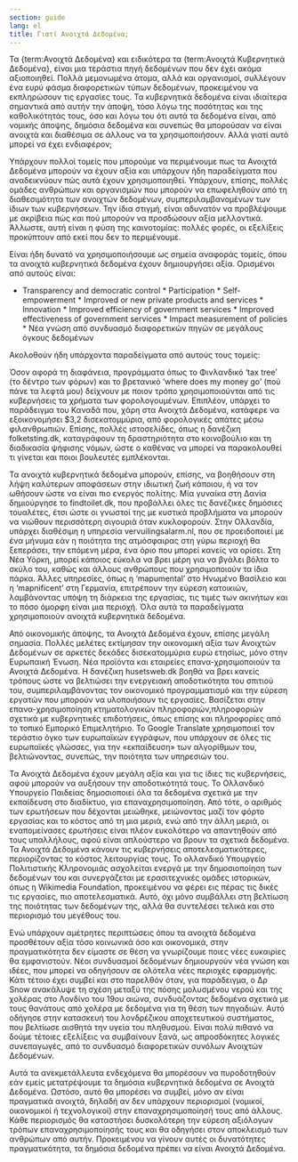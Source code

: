 ```yaml
---
section: guide
lang: el
title: Γιατί Ανοιχτά Δεδομένα;
---
```


Τα {term:Ανοιχτά Δεδομένα} και ειδικότερα τα {term:Ανοιχτά Κυβερνητικά Δεδομένα}, είναι μια τεράστια πηγή δεδομένων που δεν έχει ακόμα αξιοποιηθεί. Πολλά μεμονωμένα άτομα, αλλά και οργανισμοί, συλλέγουν ένα ευρύ φάσμα διαφορετικών τύπων δεδομένων, προκειμένου να εκπληρώσουν τις εργασίες τους. Τα κυβερνητικά δεδομένα είναι ιδιαίτερα σημαντικά από αυτήν την άποψη, τόσο λόγω της ποσότητας και της καθολικότητάς τους, όσο και λόγω του ότι αυτά τα δεδομένα είναι, από νομικής άποψης, δημόσια δεδομένα και συνεπώς θα μπορούσαν να είναι ανοιχτά και διαθέσιμα σε άλλους να τα χρησιμοποιήσουν. Αλλά γιατί αυτό μπορεί να έχει ενδιαφέρον;

Υπάρχουν πολλοί τομείς που μπορούμε να περιμένουμε πως τα Ανοιχτά Δεδομένα μπορούν να έχουν αξία και υπάρχουν ήδη παραδείγματα που αναδεικνύουν πώς αυτά έχουν χρησιμοποιηθεί. Υπάρχουν, επίσης, πολλές ομάδες ανθρώπων και οργανισμών που μπορούν να επωφεληθούν από τη διαθεσιμότητα των ανοιχτών δεδομένων, συμπεριλαμβανομένων των ίδιων των κυβερνήσεων. Την ίδια στιγμή, είναι αδυνατόν να προβλέψουμε με ακρίβεια πώς και πού μπορούν να προσδώσουν αξία μελλοντικά. Άλλωστε, αυτή είναι η φύση της καινοτομίας: πολλές φορές, οι εξελίξεις προκύπτουν από εκεί που δεν το περιμένουμε.

Είναι ήδη δυνατό να χρησιμοποιήσουμε ως σημεία αναφοράς τομείς, όπου τα ανοιχτά κυβερνητικά δεδομένα έχουν δημιουργήσει αξία. Ορισμένοι από αυτούς είναι:

-   Transparency and democratic control \* Participation \* Self-empowerment \* Improved or new private products and services \* Innovation \* Improved efficiency of government services \* Improved effectiveness of government services \* Impact measurement of policies \* Νέα γνώση από συνδυασμό διαφορετικών πηγών σε μεγάλους όγκους δεδομένων

Ακολοθούν ήδη υπάρχοντα παραδείγματα από αυτούς τους τομείς:

Όσον αφορά τη διαφάνεια, προγράμματα όπως το Φινλανδικό ‘tax tree’ (το δέντρο των φόρων) και το βρετανικό ‘where does my money go’ (πού πάνε τα λεφτά μου) δείχνουν με ποιον τρόπο χρησιμοποιούνται από τις κυβερνήσεις τα χρήματα των φορολογουμένων. Επιπλέον, υπάρχει το παράδειγμα του Καναδά που, χάρη στα Ανοιχτά Δεδομένα, κατάφερε να εξοικονομήσει \$3,2 δισεκατομμύρια, από φορολογικές απάτες μέσω φιλανθρωπιών. Επίσης, πολλές ιστοσελίδες, όπως η δανέζικη folketsting.dk, καταγράφουν τη δραστηριότητα στο κοινοβούλιο και τη διαδικασία ψήφισης νόμων, ώστε ο καθένας να μπορεί να παρακολουθεί τι γίνεται και ποιοι βουλευτές εμπλέκονται.

Τα ανοιχτά κυβερνητικά δεδομένα μπορούν, επίσης, να βοηθήσουν στη λήψη καλύτερων αποφάσεων στην ιδιωτική ζωή κάποιου, ή να τον ωθήσουν ώστε να είναι πιο ενεργός πολίτης. Μία γυναίκα στη Δανία δημιούργησε το findtoilet.dk, που προβάλλει όλες τις δανέζικες δημόσιες τουαλέτες, έτσι ώστε οι γνωστοί της με κυστικά προβλήματα να μπορούν να νιώθουν περισσότερη σιγουριά όταν κυκλοφορούν. Στην Ολλανδία, υπάρχει διαθέσιμη η υπηρεσία vervuilingsalarm.nl, που σε προειδοποιεί με ένα μήνυμα εάν η ποιότητα της ατμόσφαιρας στη γύρω περιοχή θα ξεπεράσει, την επόμενη μέρα, ένα όριο που μπορεί κανείς να ορίσει. Στη Νέα Υόρκη, μπορεί κάποιος εύκολα να βρει μέρη για να βγάλει βόλτα το σκύλο του, καθώς και άλλους ανθρώπους που χρησιμοποιούν τα ίδια πάρκα. Άλλες υπηρεσίες, όπως η ‘mapumental’ στο Ηνωμένο Βασίλειο και η ‘mapnificent’ στη Γερμανία, επιτρέπουν την εύρεση κατοικιών, λαμβάνοντας υπόψη τη διάρκεια της εργασίας, τις τιμές των ακινήτων και το πόσο όμορφη είναι μια περιοχή. Όλα αυτά τα παραδείγματα χρησιμοποιούν ανοιχτά κυβερνητικά δεδομένα.

Από οικονομικής άποψης, τα Ανοιχτά Δεδομένα έχουν, επίσης μεγάλη σημασία. Πολλές μελέτες εκτίμησαν την οικονομική αξία των Ανοιχτών Δεδομένων σε αρκετές δεκάδες δισεκατομμύρια ευρώ ετησίως, μόνο στην Ευρωπαική Ένωση. Νέα προϊόντα και εταιρείες επανα-χρησιμοποιούν τα Ανοιχτά Δεδομένα. Η δανέζικη husetsweb.dk βοηθά να βρει κανείς τρόπους ώστε να βελτιώσει την ενεργειακή αποδοτικότητα του σπιτιού του, συμπεριλαμβάνοντας τον οικονομικό προγραμματισμό και την εύρεση εργατών που μπορούν να υλοποιήσουν τις εργασίες. Βασίζεται στην επανα-χρησιμοποίηση κτηματολογικών πληροφοριών,πληροφοριών σχετικά με κυβερνητικές επιδοτήσεις, όπως επίσης και πληροφορίες από το τοπικό Εμπορικό Επιμελητήριο. Το Google Translate χρησιμοποιεί τον τεράστιο όγκο των ευρωπαϊκών εγγράφων, που υπάρχουν σε όλες τις ευρωπαϊκές γλώσσες, για την «εκπαίδευση» των αλγορίθμων του, βελτιώνοντας, συνεπώς, την ποιότητα των υπηρεσιών του.

Τα Ανοιχτά Δεδομένα έχουν μεγάλη αξία και για τις ίδιες τις κυβερνήσεις, αφού μπορούν να αυξήσουν την αποδοτικότητά τους. Το Ολλανδικό Υπουργείο Παιδείας δημοσιοποιεί όλα τα δεδομένα σχετικά με την εκπαίδευση στο διαδίκτυο, για επαναχρησιμοποίηση. Από τότε, ο αριθμός των ερωτήσεων που δέχονται μειώθηκε, μειώνοντας μαζί τον φόρτο εργασίας και το κόστος από τη μια μεριά, ενώ από την άλλη μεριά, οι εναπομείνασες ερωτήσεις είναι πλέον ευκολότερο να απαντηθούν από τους υπαλλήλους, αφού είναι απλούστερο να βρουν τα σχετικά δεδομένα. Τα Ανοιχτά Δεδομένα κάνουν τις κυβερνήσεις αποτελεσματικότερες, περιορίζοντας το κόστος λειτουργίας τους. Το ολλανδικό Υπουργείο Πολιτιστικής Κληρονομιάς ασχολείται ενεργά με την δημοσιοποίηση των δεδομένων του και συνεργάζεται με ερασιτεχνικές ομάδες ιστορικών, όπως η Wikimedia Foundation, προκειμένου να φέρει εις πέρας τις δικές τις εργασίες, πιο αποτελεσματικά. Αυτό, όχι μόνο συμβάλλει στη βελτίωση της ποιότητας των δεδομένων της, αλλά θα συντελέσει τελικά και στο περιορισμό του μεγέθους του.

Ενώ υπάρχουν αμέτρητες περιπτώσεις όπου τα ανοιχτά δεδομένα προσθέτουν αξία τόσο κοινωνικά όσο και οικονομικά, στην πραγματικότητα δεν είμαστε σε θέση να γνωρίζουμε ποιες νέες ευκαιρίες θα εμφανιστούν. Νέοι συνδυασμοί δεδομένων δημιουργούν νέα γνώση και ιδέες, που μπορεί να οδηγήσουν σε ολότελα νέες περιοχές εφαρμογής. Κάτι τέτοιο έχει συμβεί και στο παρελθόν όταν, για παράδειγμα, ο Δρ Snow ανακάλυψε τη σχέση μεταξύ της πόσης μολυσμένου νερού και της χολέρας στο Λονδίνο του 19ου αιώνα, συνδυάζοντας δεδομένα σχετικά με τους θανάτους από χολέρα με δεδομένα για τη θέση των πηγαδιών. Αυτό οδήγησε στην κατασκευή του λονδρέζικου αποχετευτικού συστήματος, που βελτίωσε αισθητά την υγεία του πληθυσμού. Είναι πολύ πιθανό να δούμε τέτοιες εξελίξεις να συμβαίνουν ξανά, ως απροσδόκητες λογικές συνεπαγωγές, από το συνδυασμό διαφορετικών συνόλων Ανοιχτών Δεδομένων.

Αυτά τα ανεκμετάλλευτα ενδεχόμενα θα μπορέσουν να πυροδοτηθούν εάν εμείς μετατρέψουμε τα δημόσια κυβερνητικά δεδομένα σε Ανοιχτά Δεδομένα. Ωστόσο, αυτό θα μπορέσει να συμβεί, μόνο αν είναι πραγματικά ανοιχτά, δηλαδή αν δεν υπάρχουν περιορισμοί (νομικοί, οικονομικοί ή τεχνολογικοί) στην επαναχρησιμοποίησή τους από άλλους. Κάθε περιορισμός θα καταστήσει δυσκολότερη την εύρεση αξιόλογων τρόπων επαναχρησιμοποίησής τους και θα οδηγήσει στον αποκλεισμό των ανθρώπων από αυτήν. Προκειμένου να γίνουν αυτές οι δυνατότητες πραγματικότητα, τα δημόσια δεδομένα πρέπει να είναι Ανοιχτά Δεδομένα.